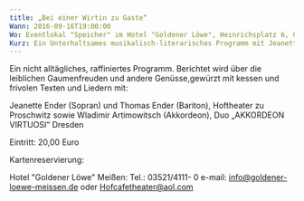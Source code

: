 ```yaml
---
title: „Bei einer Wirtin zu Gaste“
Wann: 2016-09-16T19:00:00
Wo: Eventlokal "Speicher" im Hotel "Goldener Löwe", Heinrichsplatz 6, 01662 Meißen
Kurz: Ein Unterhaltsames musikalisch-literarisches Programm mit Jeanette Ender (Sopran) und Thomas Ender (Bariton), Hoftheater zu Proschwitz sowie - Wladimir Artimowitsch (Akkordeon), Duo „AKKORDEON VIRTUOSI“ Dresden
---
```


Ein nicht alltägliches, raffiniertes Programm. Berichtet wird über die leiblichen Gaumenfreuden und andere Genüsse,gewürzt mit kessen und frivolen Texten und Liedern mit:

Jeanette Ender (Sopran) und Thomas Ender (Bariton), Hoftheater zu Proschwitz sowie
Wladimir Artimowitsch (Akkordeon), Duo „AKKORDEON VIRTUOSI“ Dresden


Eintritt: 20,00 Euro

Kartenreservierung:	

Hotel "Goldener Löwe" Meißen: 
Tel.: 03521/4111- 0
e-mail: info@goldener-loewe-meissen.de
oder
Hofcafetheater@aol.com
